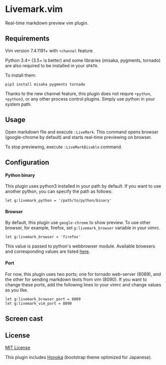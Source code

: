 # Livemark.vim

Real-time markdown preview vim plugin.

## Requirements

Vim version 7.4.1191+ with `+channel` feature.

Python 3.4+ (3.5+ is better) and some libraries (misaka, pygments, tornado) are also required to be installed in your `$PATH`.

To install them:

```
pip3 install misaka pygments tornado
```

Thanks to the new channel feature, this plugin does not requre `+python`, `+python3`, or any other process control plugins.
Simply use python in your system path.

## Usage

Open markdown file and execute `:LiveMark`.
This command opens browser (google-chrome by default) and starts real-time previewing on browser.

To stop previewing, execute `:LiveMarkDisable` command.

## Configuration

#### Python binary

This plugin uses python3 installed in your path by default.
If you want to use another python, you can specify the path as follows:

```vim
let g:livemark_python = '/path/to/python/binary'
```

#### Browser

By default, this plugin use `google-chrome` to show preview.
To use other browser, for example, firefox, set `g:livemark_browser` variable in your vimrc.

```vim
let g:livemark_browser = 'firefox'
```

This value is passed to python's webbrowser module.
Available browsers and corresponding values are listed [here](https://docs.python.org/3/library/webbrowser.html#webbrowser.register).

#### Port

For now, this plugin uses two ports; one for tornado web-server (8089), and the other for sending markdown texts from vim (8090).
If you want to change these ports, add the following lines to your vimrc and change values as you like.

```vim
let g:livemark_browser_port = 8089
let g:livemark_vim_port = 8090
```

## Screen cast

<!--- <img src="https://raw.githubusercontent.com/miyakogi/livemark.vim/master/sample.gif"> --->

## License

[MIT License](https://github.com/miyakogi/livemark.vim/blob/master/LICENSE)

This plugin includes [Honoka](http://honokak.osaka/) (bootstrap theme optimized for Japanese).

